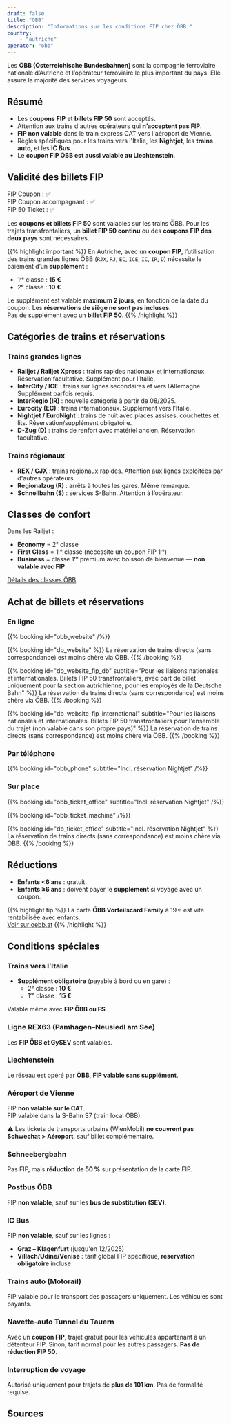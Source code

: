 ```yaml
---
draft: false
title: "ÖBB"
description: "Informations sur les conditions FIP chez ÖBB."
country:
    - "autriche"
operator: "obb"
---
```


Les **ÖBB (Österreichische Bundesbahnen)** sont la compagnie ferroviaire nationale d’Autriche et l’opérateur ferroviaire le plus important du pays. Elle assure la majorité des services voyageurs.

## Résumé

- Les **coupons FIP** et **billets FIP 50** sont acceptés.
- Attention aux trains d'autres opérateurs qui **n’acceptent pas FIP**.
- **FIP non valable** dans le train express CAT vers l'aéroport de Vienne.
- Règles spécifiques pour les trains vers l'Italie, les **Nightjet**, les **trains auto**, et les **IC Bus**.
- Le **coupon FIP ÖBB est aussi valable au Liechtenstein**.

## Validité des billets FIP

FIP Coupon : ✅ \
FIP Coupon accompagnant : ✅ \
FIP 50 Ticket : ✅

Les **coupons et billets FIP 50** sont valables sur les trains ÖBB. Pour les trajets transfrontaliers, un **billet FIP 50 continu** ou des **coupons FIP des deux pays** sont nécessaires.

{{% highlight important %}}
En Autriche, avec un **coupon FIP**, l’utilisation des trains grandes lignes ÖBB (`RJX`, `RJ`, `EC`, `ICE`, `IC`, `IR`, `D`) nécessite le paiement d’un **supplément** :

- 1ʳᵉ classe : **15 €**
- 2ᵉ classe : **10 €**

Le supplément est valable **maximum 2 jours**, en fonction de la date du coupon. Les **réservations de siège ne sont pas incluses**. \
Pas de supplément avec un **billet FIP 50**.
{{% /highlight %}}

## Catégories de trains et réservations

### Trains grandes lignes

- **Railjet / Railjet Xpress** : trains rapides nationaux et internationaux. Réservation facultative. Supplément pour l’Italie.
- **InterCity / ICE** : trains sur lignes secondaires et vers l’Allemagne. Supplément parfois requis.
- **InterRegio (IR)** : nouvelle catégorie à partir de 08/2025.
- **Eurocity (EC)** : trains internationaux. Supplément vers l’Italie.
- **Nightjet / EuroNight** : trains de nuit avec places assises, couchettes et lits. Réservation/supplément obligatoire.
- **D-Zug (D)** : trains de renfort avec matériel ancien. Réservation facultative.

### Trains régionaux

- **REX / CJX** : trains régionaux rapides. Attention aux lignes exploitées par d'autres opérateurs.
- **Regionalzug (R)** : arrêts à toutes les gares. Même remarque.
- **Schnellbahn (S)** : services S-Bahn. Attention à l’opérateur.

## Classes de confort

Dans les Railjet :

- **Economy** = 2ᵉ classe
- **First Class** = 1ʳᵉ classe (nécessite un coupon FIP 1ʳᵉ)
- **Business** = classe 1ʳᵉ premium avec boisson de bienvenue — **non valable avec FIP**

[Détails des classes ÖBB](https://www.oebb.at/en/reiseplanung-services/im-zug/abteile-komfortklassen)

## Achat de billets et réservations

### En ligne

{{% booking id="obb_website" /%}}

{{% booking id="db_website" %}}
La réservation de trains directs (sans correspondance) est moins chère via ÖBB.
{{% /booking %}}

{{% booking id="db_website_fip_db"
    subtitle="Pour les liaisons nationales et internationales. Billets FIP 50 transfrontaliers, avec part de billet uniquement pour la section autrichienne, pour les employés de la Deutsche Bahn"
%}}
La réservation de trains directs (sans correspondance) est moins chère via ÖBB.
{{% /booking %}}

{{% booking id="db_website_fip_international"
    subtitle="Pour les liaisons nationales et internationales. Billets FIP 50 transfrontaliers pour l'ensemble du trajet (non valable dans son propre pays)"
%}}
La réservation de trains directs (sans correspondance) est moins chère via ÖBB.
{{% /booking %}}

### Par téléphone

{{% booking id="obb_phone" subtitle="Incl. réservation Nightjet" /%}}

### Sur place

{{% booking id="obb_ticket_office" subtitle="Incl. réservation Nightjet" /%}}

{{% booking id="obb_ticket_machine" /%}}

{{% booking id="db_ticket_office" subtitle="Incl. réservation Nightjet" %}}
La réservation de trains directs (sans correspondance) est moins chère via ÖBB.
{{% /booking %}}

## Réductions

- **Enfants <6 ans** : gratuit.
- **Enfants ≥6 ans** : doivent payer le **supplément** si voyage avec un coupon.

{{% highlight tip %}}
La carte **ÖBB Vorteilscard Family** à 19 € est vite rentabilisée avec enfants. \
[Voir sur oebb.at](https://www.oebb.at/en/tickets-kundenkarten/kundenkarten/vorteilscard)
{{% /highlight %}}

## Conditions spéciales

### Trains vers l’Italie

- **Supplément obligatoire** (payable à bord ou en gare) :
  - 2ᵉ classe : **10 €**
  - 1ʳᵉ classe : **15 €**

Valable même avec **FIP ÖBB ou FS**.

### Ligne REX63 (Pamhagen–Neusiedl am See)

Les **FIP ÖBB et GySEV** sont valables.

### Liechtenstein

Le réseau est opéré par **ÖBB**, **FIP valable sans supplément**.

### Aéroport de Vienne

FIP **non valable sur le CAT**. \
FIP valable dans la S-Bahn S7 (train local ÖBB).

⚠️ Les tickets de transports urbains (WienMobil) **ne couvrent pas Schwechat > Aéroport**, sauf billet complémentaire.

### Schneebergbahn

Pas FIP, mais **réduction de 50 %** sur présentation de la carte FIP.

### Postbus ÖBB

FIP **non valable**, sauf sur les **bus de substitution (SEV)**.

### IC Bus

FIP **non valable**, sauf sur les lignes :

- **Graz – Klagenfurt** (jusqu'en 12/2025)
- **Villach/Udine/Venise** : tarif global FIP spécifique, **réservation obligatoire** incluse

### Trains auto (Motorail)

FIP valable pour le transport des passagers uniquement. Les véhicules sont payants.

### Navette-auto Tunnel du Tauern

Avec un **coupon FIP**, trajet gratuit pour les véhicules appartenant à un détenteur FIP. Sinon, tarif normal pour les autres passagers. **Pas de réduction FIP 50**.

### Interruption de voyage

Autorisé uniquement pour trajets de **plus de 101 km**. Pas de formalité requise.

## Sources

[^1]: [Rail Delivery Group – Europe & FIP](https://www.raildeliverygroup.com/rst/europe-and-fip.html)
